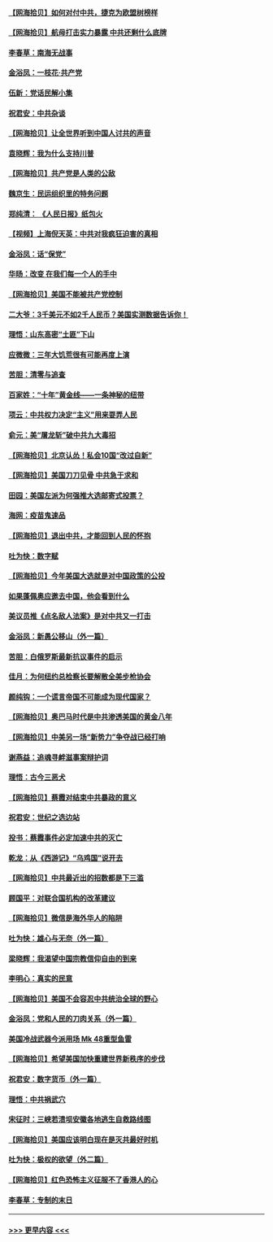 #### [【网海拾贝】如何对付中共，捷克为欧盟树榜样](../pages/nsc993/n12374209.md?t=09022251) 
#### [【网海拾贝】航母打击实力暴露 中共还剩什么底牌](../pages/nsc993/n12371825.md?t=09022251) 
#### [李春草：南海无战事](../pages/nsc993/n12371159.md?t=09022251) 
#### [金浴凤：一枝花·共产党](../pages/nsc993/n12368757.md?t=09022251) 
#### [伍新：党话民解小集](../pages/nsc993/n12366907.md?t=09022251) 
#### [祝君安：中共杂谈](../pages/nsc993/n12366076.md?t=09022251) 
#### [【网海拾贝】让全世界听到中国人讨共的声音](../pages/nsc993/n12365569.md?t=09022251) 
#### [袁晓辉：我为什么支持川普](../pages/nsc993/n12362670.md?t=09022251) 
#### [【网海拾贝】共产党是人类的公敌](../pages/nsc993/n12363182.md?t=09022251) 
#### [魏京生：民运组织里的特务问题](../pages/nsc993/n12363010.md?t=09022251) 
#### [郑纯清： 《人民日报》纸包火](../pages/nsc993/n12362706.md?t=09022251) 
#### [【视频】上海倪天英：中共对我疯狂迫害的真相](../pages/nsc993/n12356341.md?t=09022251) 
#### [金浴凤：话“保党”](../pages/nsc993/n12361867.md?t=09022251) 
#### [华旸：改变 在我们每一个人的手中](../pages/nsc993/n12361774.md?t=09022251) 
#### [【网海拾贝】美国不能被共产党控制](../pages/nsc993/n12360271.md?t=09022251) 
#### [二大爷：3千美元不如2千人民币？美国实测数据告诉你！](../pages/nsc993/n12358563.md?t=09022251) 
#### [理悟：山东高密“土匪”下山](../pages/nsc993/n12358535.md?t=09022251) 
#### [应微微：三年大饥荒很有可能再度上演](../pages/nsc993/n12358523.md?t=09022251) 
#### [苦胆：清零与追查](../pages/nsc993/n12358501.md?t=09022251) 
#### [百家姓：“十年”黄金线——一条神秘的纽带](../pages/nsc993/n12358319.md?t=09022251) 
#### [项云：中共权力决定“主义”用来耍弄人民](../pages/nsc993/n12358172.md?t=09022251) 
#### [俞元：美“屠龙斩”破中共九大毒招](../pages/nsc993/n12357822.md?t=09022251) 
#### [【网海拾贝】北京认怂！私会10国“改过自新”](../pages/nsc993/n12357784.md?t=09022251) 
#### [【网海拾贝】美国刀刀见骨 中共急于求和](../pages/nsc993/n12355511.md?t=09022251) 
#### [田园：美国左派为何强推大选邮寄式投票？](../pages/nsc993/n12352963.md?t=09022251) 
#### [海网：疫苗鬼速品](../pages/nsc993/n12354438.md?t=09022251) 
#### [【网海拾贝】退出中共，才能回到人民的怀抱](../pages/nsc993/n12352634.md?t=09022251) 
#### [吐为快：数字赋](../pages/nsc993/n12352317.md?t=09022251) 
#### [【网海拾贝】今年美国大选就是对中国政策的公投](../pages/nsc993/n12350973.md?t=09022251) 
#### [如果蓬佩奥应邀去中国，他会看到什么](../pages/nsc993/n12350945.md?t=09022251) 
#### [美议员推《点名敌人法案》是对中共又一打击](../pages/nsc993/n12350765.md?t=09022251) 
#### [金浴凤：新愚公移山（外一篇）](../pages/nsc993/n12350253.md?t=09022251) 
#### [苦胆：白俄罗斯最新抗议事件的启示](../pages/nsc993/n12349989.md?t=09022251) 
#### [佳月：为何纽约总检察长要解散全美步枪协会](../pages/nsc993/n12349939.md?t=09022251) 
#### [颜纯钩：一个谎言帝国不可能成为现代国家？](../pages/nsc993/n12349898.md?t=09022251) 
#### [【网海拾贝】奥巴马时代是中共渗透美国的黄金八年](../pages/nsc993/n12349284.md?t=09022251) 
#### [【网海拾贝】中美另一场“新势力”争夺战已经打响](../pages/nsc993/n12346998.md?t=09022251) 
#### [谢燕益：追魂寻衅滋事案辩护词](../pages/nsc993/n12346892.md?t=09022251) 
#### [理悟：古今三恶犬](../pages/nsc993/n12345190.md?t=09022251) 
#### [【网海拾贝】蔡霞对结束中共暴政的意义](../pages/nsc993/n12344263.md?t=09022251) 
#### [祝君安：世纪之选边站](../pages/nsc993/n12342382.md?t=09022251) 
#### [投书：蔡霞事件必定加速中共的灭亡](../pages/nsc993/n12341881.md?t=09022251) 
#### [乾龙：从《西游记》“乌鸡国”说开去](../pages/nsc993/n12341690.md?t=09022251) 
#### [【网海拾贝】中共最近出的招数都是下三滥](../pages/nsc993/n12341593.md?t=09022251) 
#### [顾国平：对联合国机构的改革建议](../pages/nsc993/n12339928.md?t=09022251) 
#### [【网海拾贝】微信是海外华人的陷阱](../pages/nsc993/n12338868.md?t=09022251) 
#### [吐为快：雄心与无奈（外一篇）](../pages/nsc993/n12338132.md?t=09022251) 
#### [梁晓辉：我渴望中国宗教信仰自由的到来](../pages/nsc993/n12336657.md?t=09022251) 
#### [李明心：真实的民意](../pages/nsc993/n12336089.md?t=09022251) 
#### [【网海拾贝】美国不会容忍中共统治全球的野心](../pages/nsc993/n12336063.md?t=09022251) 
#### [金浴凤：党和人民的刀肉关系（外一篇）](../pages/nsc993/n12335834.md?t=09022251) 
#### [美国冷战武器今派用场 Mk 48重型鱼雷](../pages/nsc993/n12335354.md?t=09022251) 
#### [【网海拾贝】希望美国加快重建世界新秩序的步伐](../pages/nsc993/n12334224.md?t=09022251) 
#### [祝君安：数字货币（外一篇）](../pages/nsc993/n12334186.md?t=09022251) 
#### [理悟：中共祸武穴](../pages/nsc993/n12333962.md?t=09022251) 
#### [宋征时：三峡若溃坝安徽各地逃生自救路线图](../pages/nsc993/n12332450.md?t=09022251) 
#### [【网海拾贝】美国应该明白现在是灭共最好时机](../pages/nsc993/n12332313.md?t=09022251) 
#### [吐为快：极权的欲望（外二篇）](../pages/nsc993/n12332089.md?t=09022251) 
#### [【网海拾贝】红色恐怖主义征服不了香港人的心](../pages/nsc993/n12329296.md?t=09022251) 
#### [李春草：专制的末日](../pages/nsc993/n12329079.md?t=09022251) 

----
#### [ >>> 更早内容 <<< ](../indexes/nsc993-earlier.md)
